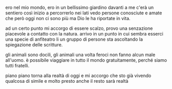 ero nel mio mondo, ero in un bellissimo giardino davanti a me c'erà un 
sentiero così inizio a percorrerlo nei lati vedo persone conosciute e amate
che però oggi non ci sono più ma Dio le ha riportate in vita.

ad un certo punto mi accorgo di essere scalzo, provo una senzazione piacevole
a contatto con la natura. arrivo in un punto in cui sembra esserci una specie di 
anfiteatro li un gruppo di persone sta ascoltando la spiegazione delle scritture.

gli animali sono docili, gli animali una volta feroci non fanno alcun male all'uomo. è possibile viaggiare in tutto il mondo gratuitamente, perché siamo tutti fratelli.

piano piano torna alla realtà di oggi e mi accorgo che sto già vivendo qualcosa di simile e molto presto anche il resto sarà realtà